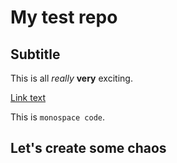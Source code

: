 # My test repo

## Subtitle

This is all *really* **very** exciting. 

[Link text](http:/gibhub.com)

This is `monospace code`.

## Let's create some chaos 